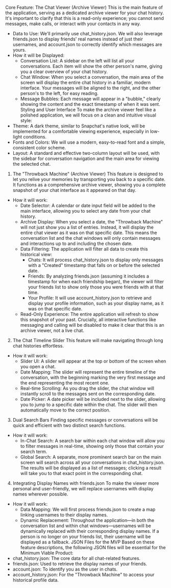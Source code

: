 Core Feature: The Chat Viewer (Archive Viewer)
This is the main feature of the application, serving as a dedicated archive viewer for your chat history. It's important to clarify that this is a read-only experience; you cannot send messages, make calls, or interact with your contacts in any way.
 * Data to Use: We'll primarily use chat_history.json. We will also leverage friends.json to display friends' real names instead of just their usernames, and account.json to correctly identify which messages are yours.
 * How it will be Displayed:
   * Conversation List: A sidebar on the left will list all your conversations. Each item will show the other person's name, giving you a clear overview of your chat history.
   * Chat Window: When you select a conversation, the main area of the screen will display the entire chat history in a familiar, modern interface. Your messages will be aligned to the right, and the other person's to the left, for easy reading.
   * Message Bubbles: Each message will appear in a "bubble," clearly showing the content and the exact timestamp of when it was sent.
Styling and User Interface
To make the archive viewer feel like a polished application, we will focus on a clean and intuitive visual style:
 * Theme: A dark theme, similar to Snapchat's native look, will be implemented for a comfortable viewing experience, especially in low-light conditions.
 * Fonts and Colors: We will use a modern, easy-to-read font and a simple, consistent color scheme.
 * Layout: A standard and effective two-column layout will be used, with the sidebar for conversation navigation and the main area for viewing the selected chat.
1. The "Throwback Machine" (Archive Viewer)
This feature is designed to let you relive your memories by transporting you back to a specific date. It functions as a comprehensive archive viewer, showing you a complete snapshot of your chat interface as it appeared on that day.
 * How it will work:
   * Date Selector: A calendar or date input field will be added to the main interface, allowing you to select any date from your chat history.
   * Archive Display: When you select a date, the "Throwback Machine" will not just show you a list of entries. Instead, it will display the entire chat viewer as it was on that specific date. This means the conversation list and the chat windows will only contain messages and interactions up to and including the chosen date.
   * Data Filtering: The application will filter all data to create this historical view:
     * Chats: It will process chat_history.json to display only messages with a "Created" timestamp that falls on or before the selected date.
     * Friends: By analyzing friends.json (assuming it includes a timestamp for when each friendship began), the viewer will filter your friends list to show only those you were friends with at that time.
     * Your Profile: It will use account_history.json to retrieve and display your profile information, such as your display name, as it was on that specific date.
   * Read-Only Experience: The entire application will refresh to show this snapshot of your past. Crucially, all interactive functions like messaging and calling will be disabled to make it clear that this is an archive viewer, not a live chat.
2. The Chat Timeline Slider
This feature will make navigating through long chat histories effortless.
 * How it will work:
   * Slider UI: A slider will appear at the top or bottom of the screen when you open a chat.
   * Date Mapping: The slider will represent the entire timeline of the conversation, with the beginning marking the very first message and the end representing the most recent one.
   * Real-time Scrolling: As you drag the slider, the chat window will instantly scroll to the messages sent on the corresponding date.
   * Date Picker: A date picker will be included next to the slider, allowing you to jump to a specific date within the chat. The slider will then automatically move to the correct position.
3. Dual Search Bars
Finding specific messages or conversations will be quick and efficient with two distinct search functions.
 * How it will work:
   * In-Chat Search: A search bar within each chat window will allow you to filter messages in real-time, showing only those that contain your search term.
   * Global Search: A separate, more prominent search bar on the main screen will search across all your conversations in chat_history.json. The results will be displayed as a list of messages; clicking a result will take you to that exact point in the corresponding chat.
4. Integrating Display Names with friends.json
To make the viewer more personal and user-friendly, we will replace usernames with display names wherever possible.
 * How it will work:
   * Data Mapping: We will first process friends.json to create a map linking usernames to their display names.
   * Dynamic Replacement: Throughout the application—in both the conversation list and within chat windows—usernames will be dynamically replaced with their corresponding display names. If a person is no longer on your friends list, their username will be displayed as a fallback.
JSON Files for the MVP
Based on these feature descriptions, the following JSON files will be essential for the Minimum Viable Product:
 * chat_history.json: The core data for all chat-related features.
 * friends.json: Used to retrieve the display names of your friends.
 * account.json: To identify you as the user in chats.
 * account_history.json: For the "Throwback Machine" to access your historical profile data.
